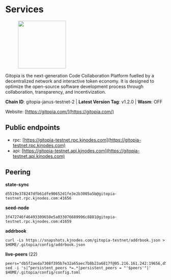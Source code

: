 # Services

<figure><img src="https://raw.githubusercontent.com/kj89/testnet_manuals/main/pingpub/logos/gitopia.png" width="150" alt=""><figcaption></figcaption></figure>

Gitopia is the next-generation Code Collaboration Platform fuelled by  a decentralized network and interactive token economy. It is designed  to optimize the open-source software development process through  collaboration, transparency, and incentivization.

**Chain ID**: gitopia-janus-testnet-2 | **Latest Version Tag**: v1.2.0 | **Wasm**: OFF

Website: [https://gitopia.com/](https://gitopia.com/)


## Public endpoints

* rpc: [https://gitopia-testnet.rpc.kjnodes.com](https://gitopia-testnet.rpc.kjnodes.com)
* api: [https://gitopia-testnet.api.kjnodes.com](https://gitopia-testnet.api.kjnodes.com)

## Peering

**state-sync**

```
d5519e378247dfb61dfe90652d1fe3e2b3005a5b@gitopia-testnet.rpc.kjnodes.com:41656
```

**seed-node**

```
3f472746f46493309650e5a033076689996c8881@gitopia-testnet.rpc.kjnodes.com:41659
```

**addrbook**
```
curl -Ls https://snapshots.kjnodes.com/gitopia-testnet/addrbook.json > $HOME/.gitopia/config/addrbook.json
```

**live-peers** (22)
```
peers="db5f2aeda7308f395b7e32a65aec7b8b23a6817f@95.216.161.242:19656,d5519e378247dfb61dfe90652d1fe3e2b3005a5b@65.109.68.190:41656,8a86d39f08c47ed0ef2bd21606f16817744a3742@38.242.203.117:26656,61f824be9bdfe9a73b55ad162a9ed0bfe9121bbe@38.242.147.76:26656,32d6752d6077286da2bda0a79278606432e69144@65.109.84.214:60956,a5369601c7a7e44a5fdc893540d706c87a48a58c@185.197.251.195:41656,eec3daeed105dcd5647d1fc24ef8f1d0f404f2fe@167.235.21.149:29656,4e0e57bcac8aa2bc3188d5b7845eeee61a61f3f0@194.163.170.165:26656,afbed8b52881b2f783df0cb07865a4da2fbbdf5e@167.235.243.27:26656,e0221f9dea312f1cabe53c36f3eec605ac05d953@95.217.191.74:60956,7b2686cb07c742b0d266c25e043054e95f4cc2c0@65.108.235.107:41656,3511b4bffe4d804065181625b32e2507934fdb05@82.208.20.137:26656,c6dcaf5c1d59c696a5b93f53cc5a855b2399f09c@149.102.146.49:26656,6d36c85a0fc1d737906f47af2e090734e0f6d4a3@86.48.3.99:26656,0ae35c02d8b76de9e8af1ec27df2aa446485c774@167.86.94.71:26656,b7a2ef504e66b006ff29857fd85f1da4a40716d2@5.161.78.112:26656,4977214dacb3713797653c1bc07b5982bcc91649@142.132.253.112:51656,5c08a5f53bf1984dcb5e2a461027c8f847302c9c@80.79.5.162:26656,5191b57c1bd202df86b67b9c7538efcf9e5c0c2a@135.181.89.99:15656,228a33332d579dc6aff1b79dad9f58faa04b1eb2@34.170.240.35:26656,3a754aae8ee42a678b34a4393ff5bb658e43815e@137.184.165.200:41656,5171aad5f862d474b36fc8049be3339068c96cc9@165.232.151.144:26656"
sed -i 's|^persistent_peers *=.*|persistent_peers = "'$peers'"|' $HOME/.gitopia/config/config.toml
```
